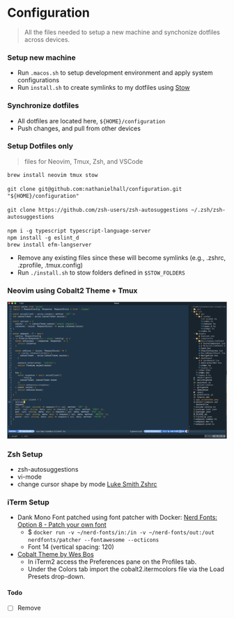 # Configuration

> All the files needed to setup a new machine and synchonize dotfiles across devices.

### Setup new machine

- Run `.macos.sh` to setup development environment and apply system configurations
- Run `install.sh` to create symlinks to my dotfiles using [Stow](https://www.kabisa.nl/tech/how-to-manage-dotfiles-with-gnu-stow)

### Synchronize dotfiles

- All dotfiles are located here, `${HOME}/configuration`
- Push changes, and pull from other devices

### Setup Dotfiles only

> files for Neovim, Tmux, Zsh, and VSCode

```
brew install neovim tmux stow

git clone git@github.com:nathanielhall/configuration.git "${HOME}/configuration"

git clone https://github.com/zsh-users/zsh-autosuggestions ~/.zsh/zsh-autosuggestions

npm i -g typescript typescript-language-server
npm install -g eslint_d
brew install efm-langserver
```

- Remove any existing files since these will become symlinks (e.g., .zshrc, .zprofile, .tmux.config)
- Run `./install.sh` to stow folders defined in `$STOW_FOLDERS`

### Neovim using Cobalt2 Theme + Tmux

<img src="screenshot.png" alt="App Screenshot" title="App Screenshot" width="900" />

### Zsh Setup

- zsh-autosuggestions
- vi-mode
- change cursor shape by mode [Luke Smith Zshrc](https://gist.github.com/LukeSmithxyz/e62f26e55ea8b0ed41a65912fbebbe52)

### iTerm Setup

- Dank Mono Font patched using font patcher with Docker: [Nerd Fonts: Option 8 - Patch your own font](https://github.com/ryanoasis/nerd-fonts#option-8-patch-your-own-font)
  - $ `docker run -v ~/nerd-fonts/in:/in -v ~/nerd-fonts/out:/out nerdfonts/patcher --fontawesome --octicons`
  - Font 14 (vertical spacing: 120)
- [Cobalt Theme by Wes Bos](https://github.com/wesbos/Cobalt2-iterm)
  - In iTerm2 access the Preferences pane on the Profiles tab.
  - Under the Colors tab import the cobalt2.itermcolors file via the Load Presets drop-down.

#### Todo

- [ ] Remove

